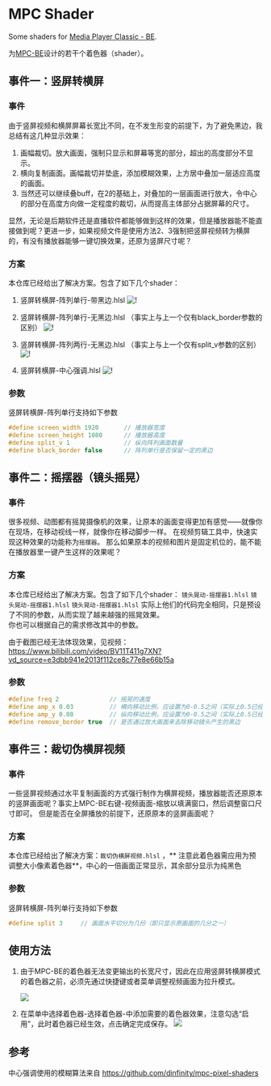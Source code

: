 # MPC Shader

Some shaders for [Media Player Classic - BE](https://sourceforge.net/projects/mpcbe/).

为[MPC-BE](https://sourceforge.net/projects/mpcbe/)设计的若干个着色器（shader）。

## 事件一：竖屏转横屏

### 事件

由于竖屏视频和横屏屏幕长宽比不同，在不发生形变的前提下，为了避免黑边，我总结有这几种显示效果：

1. 画幅裁切。放大画面，强制只显示和屏幕等宽的部分，超出的高度部分不显示。
2. 横向复制画面。画幅裁切并垫底，添加模糊效果，上方居中叠加一层适应高度的画面。
3. 当然还可以继续叠buff，在2的基础上，对叠加的一层画面进行放大，令中心的部分在高度方向做一定程度的裁切，从而提高主体部分占据屏幕的尺寸。

显然，无论是后期软件还是直播软件都能够做到这样的效果，但是播放器能不能直接做到呢？更进一步，如果视频文件是使用方法2、3强制把竖屏视频转为横屏的，有没有播放器能够一键切换效果，还原为竖屏尺寸呢？

### 方案

本仓库已经给出了解决方案。包含了如下几个shader：

1. 竖屏转横屏-阵列单行-带黑边.hlsl
   ![!](img/s5.png)

2. 竖屏转横屏-阵列单行-无黑边.hlsl （事实上与上一个仅有black_border参数的区别）
   ![!](img/s4.png)
   
3. 竖屏转横屏-阵列两行-无黑边.hlsl （事实上与上一个仅有split_v参数的区别）
   ![!](img/s6.png)

4. 竖屏转横屏-中心强调.hlsl
   ![!](img/s3.jpg)

### 参数
竖屏转横屏-阵列单行支持如下参数
````cpp
#define screen_width 1920 		// 播放器宽度
#define screen_height 1080		// 播放器高度
#define split_v 1				// 纵向阵列画面数量
#define black_border false		// 阵列单行是否保留一定的黑边
````



   
## 事件二：摇摆器（镜头摇晃）

### 事件
很多视频、动图都有摇晃摄像机的效果，让原本的画面变得更加有感觉——就像你在现场，在移动视线一样，就像你在移动脚步一样。
在视频剪辑工具中，快速实现这种效果的功能称为`摇摆器`。
那么如果原本的视频和图片是固定机位的，能不能在播放器里一键产生这样的效果呢？

### 方案

本仓库已经给出了解决方案。包含了如下几个shader：
`镜头晃动-摇摆器1.hlsl` `镜头晃动-摇摆器1.hlsl` `镜头晃动-摇摆器1.hlsl`
实际上他们的代码完全相同，只是预设了不同的参数，从而实现了越来越强的摇晃效果。  
你也可以根据自己的需求修改其中的参数。

由于截图已经无法体现效果，见视频：https://www.bilibili.com/video/BV11T411g7XN?vd_source=e3dbb941e2013f112ce8c77e8e66b15a

### 参数
````cpp
#define freq 2              // 摇晃的速度
#define amp_x 0.03          // 横向移动比例，应设置为0-0.5之间（实际上0.5已经把图像完全移动到播放器外了
#define amp_y 0.08          // 纵向移动比例，应设置为0-0.5之间（实际上0.5已经把图像完全移动到播放器外了
#define remove_border true  // 是否通过放大画面来去除移动镜头产生的黑边
````


## 事件三：裁切伪横屏视频

### 事件

一些竖屏视频通过水平复制画面的方式强行制作为横屏视频，播放器能否还原原本的竖屏画面呢？事实上MPC-BE右键-视频画面-缩放以填满窗口，然后调整窗口尺寸即可。
但是能否在全屏播放的前提下，还原原本的竖屏画面呢？

### 方案
本仓库已经给出了解决方案：`裁切伪横屏视频.hlsl` ，** 注意此着色器需应用为预调整大小像素着色器**，中心的一倍画面正常显示，其余部分显示为纯黑色

### 参数
竖屏转横屏-阵列单行支持如下参数
````cpp
#define split 3		// 画面水平切分为几份（即只显示原画面的几分之一）
````


## 使用方法

1. 由于MPC-BE的着色器无法变更输出的长宽尺寸，因此在应用竖屏转横屏模式的着色器之前，必须先通过快捷键或者菜单调整视频画面为拉升模式。

   ![](img/s0.jpg)

2. 在菜单中选择着色器-选择着色器-中添加需要的着色器效果，注意勾选“启用”，此时着色器已经生效，点击确定完成保存。
   ![](img/select_shader.png)

## 参考

中心强调使用的模糊算法来自 https://github.com/dinfinity/mpc-pixel-shaders
